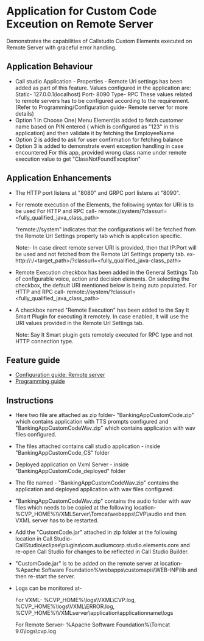 
# Application for Custom Code Exceution on Remote Server
Demonstrates the capabilities of Callstudio Custom Elements executed on Remote Server with graceful error handling.

## Application Behaviour
* Call studio Application - Properties - Remote Url settings has been added as part of this feature. 
  Values configured in the application are:
  Static- 127.0.0.1(localhost) Port- 8090
  Type- RPC
  These values related to remote servers has to be configured according to the requirement.
  (Refer to Programming/Configuration guide- Remote server for more details)
* Option 1 in Choose One( Menu Element)is added to fetch customer name based on PIN entered ( which is configured as "123" in this application) and then validate it by fetching the EmployeeName
* Option 2 is added to ask for user confirmation for fetching balance
* Option 3 is added to demonstrate event exception handling in case encountered
  For this app, provided wrong class name under remote execution value to get "ClassNotFoundException"

## Application Enhancements
* The HTTP port listens at "8080" and GRPC port listens at "8090".
* For remote execution of the Elements, the following syntax for URI is to be used 
  For HTTP and RPC call-  remote://system/?classurl=<fully_qualified_java_class_path>

  "remote://system" indicates that the configurations will be fetched from the Remote Url Settings property tab which is application specific.

  Note:- In case direct remote server URI is provided, then that IP:Port will be used and not fetched from the  Remote Url Settings property tab.
  ex- http://<IP>:<Port>/<target_path>/?classurl=<fully_qualified_java-class_path>
* Remote Execution checkbox has been added in the General Settings Tab of configurable voice, action and decision elements.
On selecting the checkbox, the default URI mentioned below is being auto populated.
For HTTP and RPC call-  remote://system/?classurl=<fully_qualified_java_class_path>
* A checkbox named "Remote Execution" has been added to the Say It Smart Plugin for executing it remotely.
  In case enabled, it will use the URI values provided in the Remote Url Settings tab.

  Note: Say It Smart plugin gets remotely executed for RPC type and not HTTP connection type.



## Feature guide
* [ Configuration guide: Remote server](https://www.cisco.com/c/en/us/td/docs/voice_ip_comm/cust_contact/contact_center/customer_voice_portal/12-6-2/configuration/guide/ccvp_b_1262-configuration-guide-for-cisco-unified-customer-voice-portal.html)
* [ Programming guide ](https://www.cisco.com/c/en/us/td/docs/voice_ip_comm/cust_contact/contact_center/customer_voice_portal/12-6-2/programming/guide/ccvp_b_1262-programming-guide-for-cisco-unified-cvp-vxml-server-and-cisco-unified-call-studio1.html)


## Instructions
* Here two file are attached as zip folder- "BankingAppCustomCode.zip" which contains application with TTS prompts configured and "BankingAppCustomCodeWav.zip" which contains application with wav files configured.
* The files attached contains call studio application - inside "BankingAppCustomCode_CS" folder
* Deployed application on Vxml Server - inside "BankingAppCustomCode_deployed" folder
* The file named - "BankingAppCustomCodeWav.zip" contains the application and deployed application with wav files configured.
* "BankingAppCustomCodeWav.zip" contains the audio folder with wav files which needs to be copied at the following location- %CVP_HOME%\VXMLServer\Tomcat\webapps\CVP\audio and then VXML server has to be restarted.
* Add the "CustomCode.jar" attached in zip folder at the following location in Call Studio- CallStudio\eclipse\plugins\com.audiumcorp.studio.elements.core and re-open Call Studio for changes to be reflected in Call Studio Builder.
* "CustomCode.jar" is to be added on the remote server at location- %Apache Software Foundation%\webapps\customapis\WEB-INF\lib and then re-start the server.
* Logs can be monitored at- 

   For VXML-  %CVP_HOME%\logs\VXML\CVP.log,
              %CVP_HOME%\logs\VXML\ERROR.log,
              %CVP_HOME%\VXMLserver\application\applicationname\logs

   For Remote Server- %Apache Software Foundation%\Tomcat 9.0\logs\cvp.log


